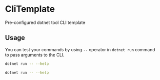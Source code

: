 # CliTemplate
 Pre-configured dotnet tool CLI template

## Usage

You can test your commands by using `--` operator in `dotnet run` command to pass arguments to the CLI.

```bash
dotnet run -- --help

dotnet run -- --help
```

